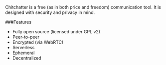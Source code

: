 Chitchatter is a free (as in both price and freedom) communication tool. It is designed with security and privacy in mind.

###Features

- Fully open source (licensed under GPL v2)
- Peer-to-peer
- Encrypted (via WebRTC)
- Serverless
- Ephemeral
- Decentralized 